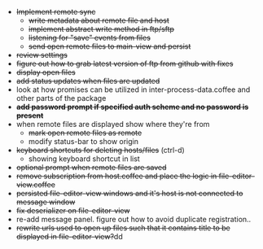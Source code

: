 * ~~Implement remote sync~~
  * ~~write metadata about remote file and host~~
  * ~~implement abstract write method in ftp/sftp~~
  * ~~listening for "save" events from files~~
  * ~~send open remote files to main-view and persist~~
* ~~review settings~~
* ~~figure out how to grab latest version of ftp from github with fixes~~
* ~~display open files~~
* ~~add status updates when files are updated~~
* look at how promises can be utilized in inter-process-data.coffee and other parts of the package
* ~~**add password prompt if specified auth scheme and no password is present**~~
* when remote files are displayed show where they're from
  * ~~mark open remote files as remote~~
  * modify status-bar to show origin
* ~~keyboard shortcuts for deleting hosts/files~~ (ctrl-d)
  * showing keyboard shortcut in list
* ~~optional prompt when remote files are saved~~
* ~~remove subscription from host.coffee and place the logic in file-editor-view.coffee~~
* ~~persisted file-editor-view windows and it's host is not connected to message window~~
* ~~fix deserializer on file-editor-view~~
* re-add message panel. figure out how to avoid duplicate registration..
* ~~rewrite urls used to open up files such that it contains title to be displayed in file-editor-view?~~dd

